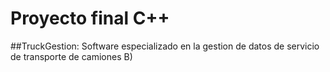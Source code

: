 # Proyecto final C++
##TruckGestion: Software especializado en la gestion de datos de servicio de transporte de camiones B)
